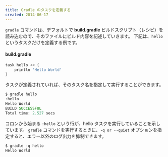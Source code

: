 ```yaml
---
title: Gradle のタスクを定義する
created: 2014-06-17
---
```


`gradle` コマンドは、デフォルトで **build.gradle** ビルドスクリプト（レシピ）を読み込むので、そのファイルにビルド内容を記述していきます。
下記は、`hello` というタスクだけを定義する例です。

#### build.gradle
```groovy
task hello << {
    println 'Hello World'
}
```

タスクが定義されていれば、そのタスク名を指定して実行することができます。

```groovy
$ gradle hello
:hello
Hello World
BUILD SUCCESSFUL
Total time: 2.527 secs
```

コロンから始まる `:hello` という行が、hello タスクを実行していることを示しています。
`gradle` コマンドを実行するときに、`-q or --quiet` オプションを指定すると、エラー以外のログ出力を抑制できます。

```groovy
$ gradle -q hello
Hello World
```

